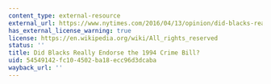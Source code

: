 ```yaml
---
content_type: external-resource
external_url: https://www.nytimes.com/2016/04/13/opinion/did-blacks-really-endorse-the-1994-crime-bill.html
has_external_license_warning: true
license: https://en.wikipedia.org/wiki/All_rights_reserved
status: ''
title: Did Blacks Really Endorse the 1994 Crime Bill?
uid: 54549142-fc10-4502-ba18-ecc96d3dcaba
wayback_url: ''
---
```

